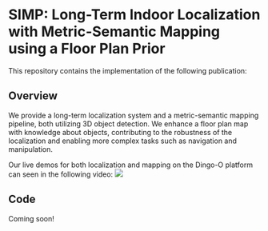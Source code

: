 # SIMP: Long-Term Indoor Localization with Metric-Semantic Mapping using a Floor Plan Prior
 This repository contains the implementation of the following publication:


## Overview
We provide a long-term localization system and a metric-semantic mapping pipeline, both utilizing 3D object detection. 
We enhance a floor plan map with knowledge about objects, contributing to the robustness of the localization and enabling more complex tasks such as navigation and manipulation.

Our live demos for both localization and mapping on the Dingo-O platform can seen in the following video:
[![](http://img.youtube.com/vi/z5VKtl3Vyyw/0.jpg)](https://www.youtube.com/watch?v=z5VKtl3Vyyw "SIMP")


## Code
Coming soon!



